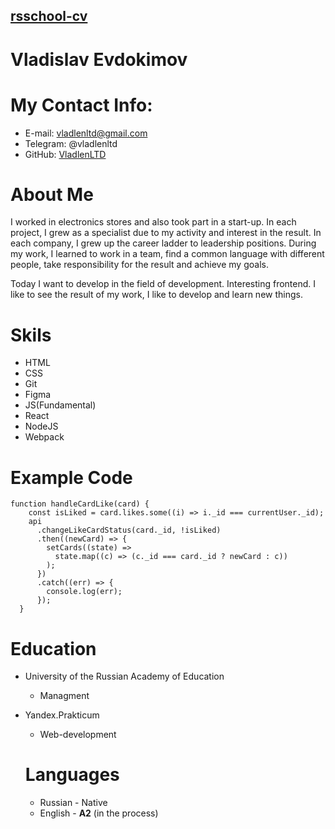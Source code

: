 ## [rsschool-cv](vladlenltd.github.io/rsschool-cv)

# Vladislav Evdokimov

# My Contact Info:

* E-mail: vladlenltd@gmail.com
* Telegram: @vladlenltd
* GitHub: [VladlenLTD](https://github.com/Vladlenltd/)

# About Me

I worked in electronics stores and also took part in a start-up. In each project, I grew as a specialist due to my activity and interest in the result. In each company, I grew up the career ladder to leadership positions. During my work, I learned to work in a team, find a common language with different people, take responsibility for the result and achieve my goals.

Today I want to develop in the field of development. Interesting frontend. I like to see the result of my work, I like to develop and learn new things.

# Skils
* HTML
* CSS
* Git
* Figma
* JS(Fundamental)
* React
* NodeJS
* Webpack

# Example Code
```
function handleCardLike(card) {
    const isLiked = card.likes.some((i) => i._id === currentUser._id);
    api
      .changeLikeCardStatus(card._id, !isLiked)
      .then((newCard) => {
        setCards((state) =>
          state.map((c) => (c._id === card._id ? newCard : c))
        );
      })
      .catch((err) => {
        console.log(err);
      });
  }
  ```

  # Education

* University of the Russian Academy of Education
    * Managment
* Yandex.Prakticum
    * Web-development

  # Languages
   * Russian - Native
   * English - **A2** (in the process)